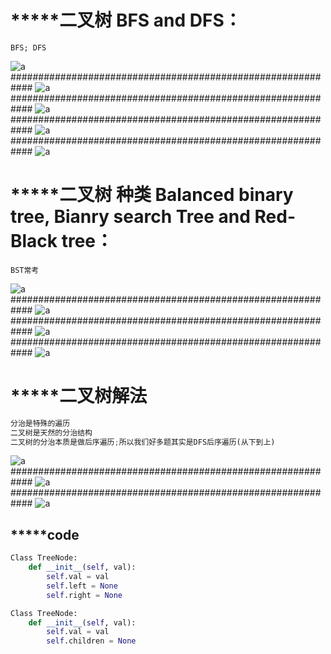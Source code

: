 # *****二叉树 BFS and DFS：
```
BFS; DFS
```

![a](https://github.com/SSRRBB/Leetcode/blob/main/Images/330.png)
############################################################
![a](https://github.com/SSRRBB/Leetcode/blob/main/Images/253.png)
############################################################
![a](https://github.com/SSRRBB/Leetcode/blob/main/Images/328.png)
############################################################
![a](https://github.com/SSRRBB/Leetcode/blob/main/Images/329.png)
############################################################
![a](https://github.com/SSRRBB/Leetcode/blob/main/Images/338.png)

# *****二叉树 种类 Balanced binary tree, Bianry search Tree and Red-Black tree：
```
BST常考
```

![a](https://github.com/SSRRBB/Leetcode/blob/main/Images/331.png)
############################################################
![a](https://github.com/SSRRBB/Leetcode/blob/main/Images/332.png)
############################################################
![a](https://github.com/SSRRBB/Leetcode/blob/main/Images/333.png)
############################################################
![a](https://github.com/SSRRBB/Leetcode/blob/main/Images/334.png)

# *****二叉树解法

```python
分治是特殊的遍历
二叉树是天然的分治结构
二叉树的分治本质是做后序遍历;所以我们好多题其实是DFS后序遍历(从下到上)

```

![a](https://github.com/SSRRBB/Leetcode/blob/main/Images/335.png)
############################################################
![a](https://github.com/SSRRBB/Leetcode/blob/main/Images/336.png)
############################################################
![a](https://github.com/SSRRBB/Leetcode/blob/main/Images/337.png)

## *****code
```python
Class TreeNode:
    def __init__(self, val):
        self.val = val
        self.left = None
        self.right = None
```

```python
Class TreeNode:
    def __init__(self, val):
        self.val = val
        self.children = None

